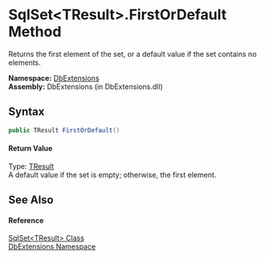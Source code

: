 SqlSet&lt;TResult>.FirstOrDefault Method
========================================
Returns the first element of the set, or a default value if the set contains no elements.

**Namespace:** [DbExtensions][1]  
**Assembly:** DbExtensions (in DbExtensions.dll)

Syntax
------

```csharp
public TResult FirstOrDefault()
```

#### Return Value
Type: [TResult][2]  
A default value if the set is empty; otherwise, the first element.

See Also
--------

#### Reference
[SqlSet&lt;TResult> Class][2]  
[DbExtensions Namespace][1]  

[1]: ../README.md
[2]: README.md
